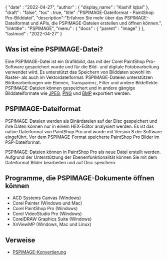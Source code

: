 {
  "date" : "2022-04-27",
  "author" : {
    "display_name" : "Kashif Iqbal"
},
  "draft" : "false",
  "toc" : true,
  "title" :"PSPIMAGE-Dateiformat - PaintShop Pro-Bilddatei",
  "description":"Erfahren Sie mehr über das PSPIMAGE-Dateiformat und APIs, die PSPIMAGE-Dateien erstellen und öffnen können.",
  "linktitle" : "PSPIMAGE",
  "menu" : {
    "docs" : {
      "parent" : "image"
}
},
  "lastmod" : "2022-04-27"
}
## Was ist eine PSPIMAGE-Datei?

Eine PSPIMAGE-Datei ist ein Grafikbild, das mit der Corel PaintShop Pro-Software gespeichert wurde und für die Bild- und digitale Fotobearbeitung verwendet wird. Es unterstützt das Speichern von Bilddaten sowohl im Raster- als auch im Vektordateiformat. PSPIMAGE-Dateien unterstützen Bildbearbeitungen wie Ebenen, Transparenz, Filter und andere Bildeffekte. PSPIMAGE-Dateien können gespeichert und in andere gängige Bilddateiformate wie [JPEG](/de/image/jpeg/), [PNG](/de/) und [BMP](/de/image/bmp/) exportiert werden.

## PSPIMAGE-Dateiformat

PSPIMAGE-Dateien werden als Binärdateien auf der Disc gespeichert und ihre Daten können nur in einem HEX-Editor analysiert werden. Es ist das native Dateiformat von PaintShop Pro und wurde mit Version 8 der Software eingeführt. Vor dem PSPIMAGE-Format speicherte PaintShop Pro Bilder im PSP-Dateiformat.

PSPIMAGE-Dateien können in PaintShop Pro als neue Datei erstellt werden. Aufgrund der Unterstützung der Ebenenfunktionalität können Sie mit dem Dateiformat Bilder bearbeiten und auf Disc speichern.

## Programme, die PSPIMAGE-Dokumente öffnen können

* ACD Systems Canvas (Windows)
* Corel Painter (Windows und Mac)
* Corel PaintShop Pro (Windows)
* Corel VideoStudio Pro (Windows)
* CorelDRAW Graphics Suite (Windows)
* XnViewMP (Windows, Mac und Linux)

## Verweise

* [PSPIMAGE-Konvertierung](https://community.adobe.com/t5/photoshop-ecosystem-discussions/pspimage-conversion/m-p/5288141)

